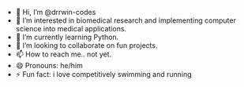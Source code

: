 - 👋 Hi, I’m @drrwin-codes
- 👀 I’m interested in biomedical research and implementing computer science into medical applications.
- 🌱 I’m currently learning Python.
- 💞️ I’m looking to collaborate on fun projects.
- 📫 How to reach me.. not yet. 
- 😄 Pronouns: he/him
- ⚡ Fun fact: i love competitively swimming and running 

<!---
drrwin-codes/drrwin-codes is a ✨ special ✨ repository because its `README.md` (this file) appears on your GitHub profile.
You can click the Preview link to take a look at your changes.
--->
